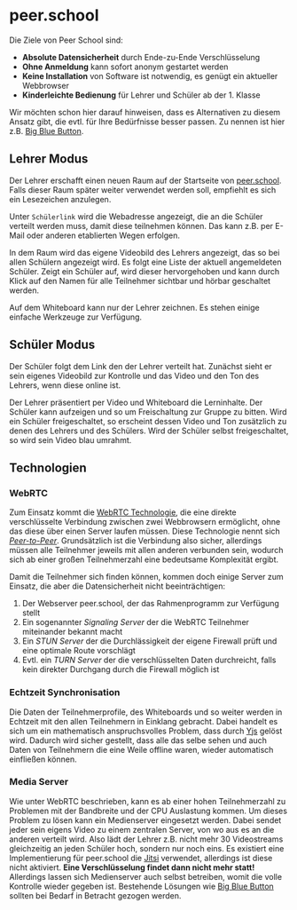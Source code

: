 # peer.school

Die Ziele von Peer School sind:

- **Absolute Datensicherheit** durch Ende-zu-Ende Verschlüsselung
- **Ohne Anmeldung** kann sofort anonym gestartet werden
- **Keine Installation** von Software ist notwendig, es genügt ein aktueller Webbrowser
- **Kinderleichte Bedienung** für Lehrer und Schüler ab der 1. Klasse

Wir möchten schon hier darauf hinweisen, dass es Alternativen zu diesem Ansatz gibt, die evtl. für Ihre Bedürfnisse besser passen. Zu nennen ist hier z.B.  [Big Blue Button](https://bigbluebutton.org/). 

## Lehrer Modus

Der Lehrer erschafft einen neuen Raum auf der Startseite von [peer.school](https://peer.school). Falls dieser Raum später weiter verwendet werden soll, empfiehlt es sich ein Lesezeichen anzulegen.

Unter `Schülerlink` wird die Webadresse angezeigt, die an die Schüler verteilt werden muss, damit diese teilnehmen können. Das kann z.B. per E-Mail oder anderen etablierten Wegen erfolgen.

In dem Raum wird das eigene Videobild des Lehrers angezeigt, das so bei allen Schülern angezeigt wird. Es folgt eine Liste der aktuell angemeldeten Schüler. Zeigt ein Schüler auf, wird dieser hervorgehoben und kann durch Klick auf den Namen für alle Teilnehmer sichtbar und hörbar geschaltet werden.

Auf dem Whiteboard kann nur der Lehrer zeichnen. Es stehen einige einfache Werkzeuge zur Verfügung.

## Schüler Modus 

Der Schüler folgt dem Link den der Lehrer verteilt hat. Zunächst sieht er sein eigenes Videobild zur Kontrolle und das Video und den Ton des Lehrers, wenn diese online ist. 

Der Lehrer präsentiert per Video und Whiteboard die Lerninhalte. Der Schüler kann aufzeigen und so um Freischaltung zur Gruppe zu bitten. Wird ein Schüler freigeschaltet, so erscheint dessen Video und Ton zusätzlich zu denen des Lehrers und des Schülers. Wird der Schüler selbst freigeschaltet, so wird sein Video blau umrahmt.

## Technologien

### WebRTC

Zum Einsatz kommt die [WebRTC Technologie](https://de.wikipedia.org/wiki/WebRTC), die eine direkte verschlüsselte Verbindung zwischen zwei Webbrowsern ermöglicht, ohne das diese über einen Server laufen müssen. Diese Technologie nennt sich [*Peer-to-Peer*](https://de.wikipedia.org/wiki/Peer-to-Peer).  Grundsätzlich ist die Verbindung also sicher, allerdings müssen alle Teilnehmer jeweils mit allen anderen verbunden sein, wodurch sich ab einer großen Teilnehmerzahl eine bedeutsame Komplexität ergibt.

Damit die Teilnehmer sich finden können, kommen doch einige Server zum Einsatz, die aber die Datensicherheit nicht beeinträchtigen:

1. Der Webserver peer.school, der das Rahmenprogramm zur Verfügung stellt
2. Ein sogenannter *Signaling Server* der die WebRTC Teilnehmer miteinander bekannt macht
3. Ein *STUN Server* der die Durchlässigkeit der eigene Firewall prüft und eine optimale Route vorschlägt
4. Evtl. ein *TURN Server* der die verschlüsselten Daten durchreicht, falls kein direkter Durchgang durch die Firewall möglich ist

### Echtzeit Synchronisation

Die Daten der Teilnehmerprofile, des Whiteboards und so weiter werden in Echtzeit mit den allen Teilnehmern in Einklang gebracht. Dabei handelt es sich um ein mathematisch anspruchsvolles Problem, dass durch [Yjs](https://yjs.dev/) gelöst wird. Dadurch wird sicher gestellt, dass alle das selbe sehen und auch Daten von Teilnehmern die eine Weile offline waren, wieder automatisch einfließen können.

### Media Server

Wie unter WebRTC beschrieben, kann es ab einer hohen Teilnehmerzahl zu Problemen mit der Bandbreite und der CPU Auslastung kommen. Um dieses Problem zu lösen kann ein Medienserver eingesetzt werden. Dabei sendet jeder sein eigens Video zu einem zentralen Server, von wo aus es an die anderen verteilt wird. Also lädt der Lehrer z.B. nicht mehr 30 Videostreams gleichzeitig an jeden Schüler hoch, sondern nur noch eins. Es existiert eine Implementierung für peer.school die [Jitsi](https://jitsi.org/) verwendet, allerdings ist diese nicht aktiviert. **Eine Verschlüsselung findet dann nicht mehr statt!** Allerdings lassen sich Medienserver auch selbst betreiben, womit die volle Kontrolle wieder gegeben ist. Bestehende Lösungen wie [Big Blue Button](https://bigbluebutton.org/) sollten bei Bedarf in Betracht gezogen werden.